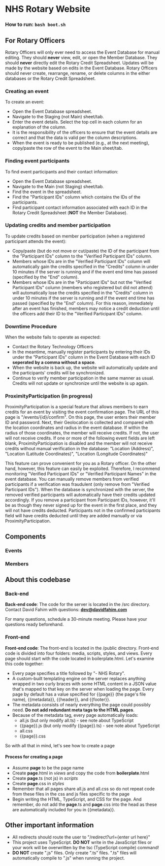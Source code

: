 # NHS Rotary Website
### How to run: ```bash boot.sh```
## For Rotary Officers
Rotary Officers will only ever need to access the Event Database for manual editing.
They should **never** view, edit, or open the Member Database.
They should **never** directly edit the Rotary Credit Spreadsheet. Updates will be made by the website based on edits in the Event Database.
Rotary Officers should never create, rearrange, rename, or delete columns in the either databases or the Rotary Credit Spreadsheet.
### Creating an event
To create an event:
- Open the Event Database spreadsheet.
- Navigate to the Staging (not Main) sheet/tab.
- Enter the event details. Select the top cell in each column for an explanation of the column.
- It is the responsibility of the officers to ensure that the event details are correct and that the data is valid per the column descriptions.
- When the event is ready to be published (e.g., at the next meeting), copy/paste the row of the event to the Main sheet/tab.
### Finding event participants
To find event participants and their contact information:
- Open the Event Database spreadsheet.
- Navigate to the Main (not Staging) sheet/tab.
- Find the event in the spreadsheet.
- Find the "Participant IDs" column which contains the IDs of the participants.
- Find participant contact information associated with each ID in the Rotary Credit Spreadsheet (**NOT** the Member Database).
### Updating credits and member participation
To update credits based on member participation (when a registered participant attends the event):
- Copy/paste (but do not move or cut/paste) the ID of the participant from the "Participant IDs" column to the "Verified Participant IDs" column.
- Members whose IDs are in the "Verified Participant IDs" column will automatically gain the credits specified in the "Credits" column in under 10 minutes if the server is running and if the event end time has passed (specified by the "End" column).
- Members whose IDs are in the "Participant IDs" but not the "Verified Participant IDs" column (members who registered but did not attend) will automatically lose the credits specified in the "Credits" column in under 10 minutes if the server is running and if the event end time has passed (specified by the "End" column).
For this reason, immediately after an event has finished, members may notice a credit deduction until the officers add their ID to the "Verified Participant IDs" column.
### Downtime Procedure
When the website fails to operate as expected:
- Contact the Rotary Technology Officers
- In the meantime, manually register participants by entering their IDs under the "Participant IDs" column in the Event Database with each ID **seperated by a comma without a space**.
- When the website is back up, the website will automatically update and the participants' credits will be synchronized.
- Continue to verify member participation in the same manner as usual. Credits will not update or synchronize until the website is up again.
### ProximityParticipation (in progress)
ProximityParticipation is a special feature that allows members to earn credits for an event by visiting the event confirmation page.
The URL of this page is "/events/{id}/confirm". On this page, the user enters their member ID and password.
Next, their Geolocation is collected and compared with the location coordinates and radius in the event database.
If within the radius of those coordinates, the member will receive credits. If not, the user will not receive credits.
If one or more of the following event fields are left blank, ProximityParticipation is disabled and the member will not receive credits without manual verification in the database: "Location (Address)", "Location (Latitude Coordinates)", "Location (Longitude Coordinates)"

This feature can prove convenient for you as a Rotary officer.
On the other hand, however, this feature can easily be exploited.
Therefore, I recommend monitoring "Verified Participant IDs" or "Verified Participant Names" in the event database.
You can manually remove members from verified participants if a verification was fraudulent (only remove from "Verified Participant IDs").
When the database is synchronized with the server, the removed verified participants will automatically have their credits updated accordingly.
If you remove a participant from Participant IDs, however, it'll be as though they never signed up for the event in the first place, and they will not have credits deducted.
Participants not in the confirmed participants field will have credits deducted until they are added manually or via ProximityParticipation.
## Components
### Events
### Members
## About this codebase
### Back-end
**Back-end code**: The code for the server is located in the /src directory.
Contact David Fahim with questions: **dev@davidfahim.com**

For many questions, schedule a 30-minute meeting. Please have your questions ready beforehand.
### Front-end
**Front-end code**: The front-end is located in the /public directory.
Front-end code is divided into four folders: media, scripts, styles, and views. Every page should start with the code located in boilerplate.html. Let's examine this code together:
* Every page specifies a title followed by "- NHS Rotary".
* A custom-built templating engine on the server replaces anything wrapped in two curly braces with some HTML content in a JSON value that's mapped to that key on the server when loading the page. Every page by default has a value specified for {{page}} (the page's file name), {{metadata}}, {{header}}, and {{footer}}.
* The metadata consists of nearly everything the page could possibly need. **Do not add redundant meta tags to the HTML pages**.
* Because of the metadata tag, every page automatically loads:
  * all.js (but only modify all.ts) - see note about TypeScript
  * {{page}}.js (but only modify {{page}}.ts) - see note about TypeScript
  * all.css
  * {{page}}.css

So with all that in mind, let's see how to create a page
#### Process for creating a page
* Assume **page** to be the page name
* Create **page**.html in *views* and copy the code from **boilerplate**.html
* Create **page**.ts (not js) in *scripts*
* Create **page**.css in *styles*
* Remember that all pages share all.js and all.css so do not repeat code from these files in the css and js files specific to the page
* Begin writing the HTML, TypeScript, and CSS for the page. And remember, do not add the **page**.ts and **page**.css into the head as these are automatically included for you in {{metadata}}.
## Other important information
* All redirects should route the user to "/redirect?url={enter url here}"
* This project uses TypeScript. **DO NOT** write in the JavaScript files or your work will be overwritten by the tsc (TypeScript compile) command!
* **DO NOT** create ".js" files. Only create ".ts" files. ".ts" files will automatically compile to ".js" when running the project.

